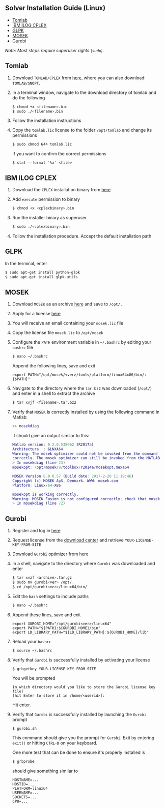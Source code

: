 Solver Installation Guide (Linux)
---------------------------------
<!-- TOC -->

- [Tomlab](#tomlab)
- [IBM ILOG CPLEX](#ibm-ilog-cplex)
- [GLPK](#glpk)
- [MOSEK](#mosek)
- [Gurobi](#gurobi)

<!-- /TOC -->
*Note: Most steps require superuser rights (`sudo`).*

## Tomlab

1) Download `TOMLAB/CPLEX` from [here](http://tomopt.com/scripts/register.php), where you can also download `TOMLAB/SNOPT`.

2) In a terminal window, navigate to the download directory of tomlab and 
do the following

    ````bash
    $ chmod +x <filename>.bin
    $ sudo ./<filename>.bin
    ````

3) Follow the installation instructions

4) Copy the `tomlab.lic` license to the folder `/opt/tomlab` and change its permissions

    ````bash
    $ sudo chmod 644 tomlab.lic
    ````

    If you want to confirm the correct permissions
    ````
    $ stat --format '%a' <file>
    ````


## IBM ILOG CPLEX

1) Download the `CPLEX` installation binary from [here](https://www-01.ibm.com/software/websphere/products/optimization/cplex-studio-community-edition/)

2) Add `execute` permission to binary

    ````bash
    $ chmod +x <cplexbinary>.bin
    ````

3) Run the installer binary as superuser

    ````bash
    $ sudo ./<cplexbinary>.bin
    ````

4) Follow the installation procedure. Accept the default installation path.

## GLPK

In the terminal, enter
````bash
$ sudo apt-get install python-glpk
$ sudo apt-get install glpk-utils
````

## MOSEK

1) Download `MOSEK` as an archive [here](https://mosek.com/resources/downloads) and save to `/opt/.`

2) Apply for a license [here](https://mosek.com/resources/trial-license)

3) You will receive an email containing your `mosek.lic` file

4) Copy the license file `mosek.lic` to `/opt/mosek`

5) Configure the `PATH` environment variable in `~/.bashrc` by editing your `bashrc` file

    ````bash
    $ nano ~/.bashrc
    ````
    Append the following lines, save and exit

    ````
    export PATH="/opt/mosek/<ver>/tools/platform/linux64x86/bin/:{$PATH}"
    ````

6) Navigate to the directory where the `tar.bz2` was downloaded (`/opt/`) and enter in a shell to extract the archive

    ````bash
    $ tar xvjf <filename>.tar.bz2
    ````

7) Verify that `MOSEK` is correctly installed by using the following command in Matlab:
    ````matlab
    >> mosekdiag
    ````

    It should give an output similar to this:
    ````matlab
    Matlab version: 9.2.0.538062 (R2017a)
    Architecture  : GLNXA64
    Warning: The mosek optimizer could not be invoked from the command line. Most likely the path has not been configured
    correctly. The mosek optimizer can still be invoked from the MATLAB environment. 
    > In mosekdiag (line 23) 
    mosekopt: /opt/mosek/8/toolbox/r2014a/mosekopt.mexa64

    MOSEK Version 8.0.0.57 (Build date: 2017-2-20 11:19:46)
    Copyright (c) MOSEK ApS, Denmark. WWW: mosek.com
    Platform: Linux/64-X86

    mosekopt is working correctly.
    Warning: MOSEK Fusion is not configured correctly; check that mosek.jar is added to the javaclasspath. 
    > In mosekdiag (line 72) 
    ````


## Gurobi

1) Register and log in [here](http://www.gurobi.com/)

2) Request license from the [download center](http://www.gurobi.com/downloads/download-center) and retrieve `YOUR-LICENSE-KEY-FROM-SITE`

3) Download `Gurobi` optimizer from [here](http://www.gurobi.com/downloads/gurobi-optimizer)

4) In a shell, navigate to the directory where `Gurobi` was downloaded and enter

    ````bash
    $ tar xvzf <archive>.tar.gz
    $ sudo mv gurobi<ver> /opt/.
    $ cd /opt/gurobi<ver>/linux64/bin/
    ````

5) Edit the `bash` settings to include paths

    ````bash
    $ nano ~/.bashrc
    ````

6) Append these lines, save and exit

    ````
    export GUROBI_HOME="/opt/gurobi<ver>/linux64"
    export PATH="${PATH}:${GUROBI_HOME}/bin"
    export LD_LIBRARY_PATH="${LD_LIBRARY_PATH}:${GUROBI_HOME}/lib"
    ````

7) Reload your `bashrc`

    ````bash
    $ source ~/.bashrc
    ````

8) Verify that `Gurobi` is successfully installed by activating your license

    ````
    $ grbgetkey YOUR-LICENSE-KEY-FROM-SITE
    ````

    You will be prompted
    ````
    In which directory would you like to store the Gurobi license key file?
    [hit Enter to store it in /home/<userid>]:
    ````
    Hit enter.

9)  Verify that `Gurobi` is successfully installed by launching the `Gurobi` prompt

    ````bash
    $ gurobi.sh
    ````
    This command should give you the prompt for `Gurobi`. Exit by entering `exit()` or hitting `CTRL-D` on your keyboard.

    One more test that can be done to ensure it's properly installed is
    ````bash
    $ grbprobe
    ````

    should give something similar to
    ````
    HOSTNAME=...
    HOSTID=...
    PLATFORM=linux64
    USERNAME=...
    SOCKETS=...
    CPU=...
    ````